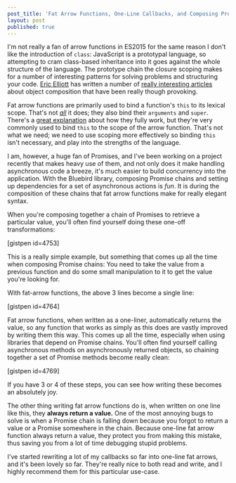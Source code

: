 ```yaml
---
post_title: 'Fat Arrow Functions, One-Line Callbacks, and Composing Promises'
layout: post
published: true
---
```

I'm not really a fan of arrow functions in ES2015 for the same reason I don't like the introduction of `class`: JavaScript is a prototypal language, so attempting to cram class-based inheritance into it goes against the whole structure of the language. The prototype chain the closure scoping makes for a number of interesting patterns for solving problems and structuring your code. [Eric Elliott](https://vimeo.com/69255635) has written a number of [really interesting articles](https://medium.com/javascript-scene/common-misconceptions-about-inheritance-in-javascript-d5d9bab29b0a) about object composition that have been really though provoking.

Fat arrow functions are primarily used to bind a function's `this` to its lexical scope. That's not [*all*](https://github.com/getify/You-Dont-Know-JS/issues/513) it does; they also bind their `arguments` and `super`. There's a [great explanation](http://blog.getify.com/arrow-this/) about how they fully work, but they're very commonly used to bind `this` to the scope of the arrow function. That's not what we need; we need to use scoping more effectively so binding `this` isn't necessary, and play into the strengths of the language.

I am, however, a huge fan of Promises, and I've been working on a project recently that makes heavy use of them, and not only does it make handling asynchronous code a breeze, it's much easier to build concurrency into the application. With the Bluebird library, composing Promise chains and setting up dependencies for a set of asynchronous actions is *fun*. It is during the composition of these chains that fat arrow functions make for really elegant syntax.

When you're composing together a chain of Promises to retrieve a particular value, you'll often find yourself doing these one-off transformations:

[gistpen id=4753]

This is a really simple example, but something that comes up all the time when composing Promise chains: You need to take the value from a previous function and do some small manipulation to it to get the value you're looking for.

With fat-arrow functions, the above 3 lines become a single line:

[gistpen id=4764]

Fat arrow functions, when written as a one-liner, automatically returns the value, so any function that works as simply as this does are vastly improved by writing them this way. This comes up all the time, especially when using libraries that depend on Promise chains. You'll often find yourself calling asynchronous methods on asynchronously returned objects, so chaining together a set of Promise methods become really clean:

[gistpen id=4769]

If you have 3 or 4 of these steps, you can see how writing these becomes an absolutely joy.

The other thing writing fat arrow functions do is, when written on one line like this, they **always return a value.** One of the most annoying bugs to solve is when a Promise chain is falling down because you forgot to return a value or a Promise somewhere in the chain. Because one-line fat arrow function always return a value, they protect you from making this mistake, thus saving you from a lot of time debugging stupid problems.

I've started rewriting a lot of my callbacks so far into one-line fat arrows, and it's been lovely so far. They're really nice to both read and write, and I highly recommend them for this particular use-case.